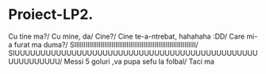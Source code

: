 # Proiect-LP2.
Cu tine ma?/
Cu mine, da/
Cine?/
Cine te-a-ntrebat, hahahaha :DD/
Care mi-a furat ma duma?/
SIIIIIIIIIIIIIIIIIIIIIIIIIIIIIIIIIIIIIIIIIIIIIIIIIIIIIIIIIIIIIIIII/
SIUUUUUUUUUUUUUUUUUUUUUUUUUUUUUUUUUUUUUUUUUUUUUUUUUUUUUUUUU/
Messi 5 goluri ,va pupa sefu la folbal/
Taci ma
